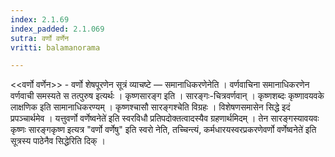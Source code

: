 ```yaml
---
index: 2.1.69
index_padded: 2.1.069
sutra: वर्णो वर्णेन
vritti: balamanorama

---
```

<<वर्णो वर्णेन>> - वर्णो शेषपूरणेन सूत्रं व्याचष्टे — समानाधिकरणेनेति । वर्णवाचिना समानाधिकरणेन वर्णवाची समस्यते स तत्पुरुष इत्यर्थः । कृष्णसारङ्ग इति । सारङ्गः-चित्रवर्णवान् । कृष्णशब्दः कृष्णावयवके लाक्षणिक इति सामानाधिकरण्यम् । कृष्णश्चासौ सारङ्गश्चेति विग्रहः । विशेषणसमासेन सिद्धे इदं प्रपञ्चार्थमेव । यत्तुवर्णो वर्णेष्वनेते॑ इति स्वरविधौ प्रतिपदोक्तत्वादस्यैव ग्रहणार्थमिदम् । तेन सारङ्गस्यावयवः कृष्णः सारङ्गकृष्ण इत्यत्र "वर्णो वर्णेषु" इति स्वरो नेति, तच्चिन्त्यं, कर्मधारयस्वरप्रकरणेवर्णो वर्णेष्वनेते॑ इति सूत्रस्य पाठेनैव सिद्धेरिति दिक् । 